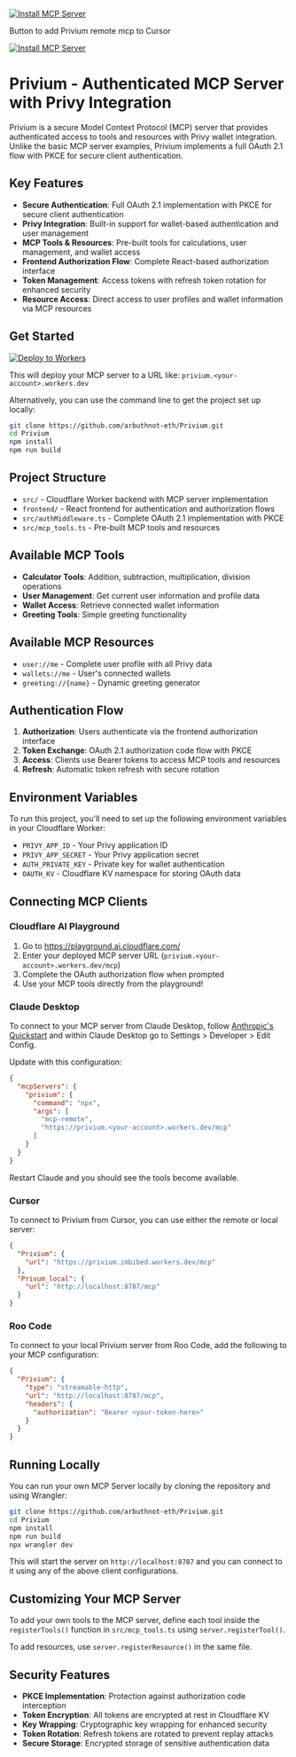 [![Install MCP Server](https://cursor.com/deeplink/mcp-install-dark.svg)](https://cursor.com/install-mcp?name=Privium(local)&config=eyJ1cmwiOiJodHRwOi8vbG9jYWxob3N0Ojg3ODcvbWNwIn0%3D)


Button to add Privium remote mcp to Cursor

[![Install MCP Server](https://cursor.com/deeplink/mcp-install-dark.svg)](https://cursor.com/install-mcp?name=Privium&config=eyJ1cmwiOiJodHRwczovL3ByaXZpdW0uaW1iaWJlZC53b3JrZXJzLmRldi9tY3AifQ==)

# Privium - Authenticated MCP Server with Privy Integration

Privium is a secure Model Context Protocol (MCP) server that provides authenticated access to tools and resources with Privy wallet integration. Unlike the basic MCP server examples, Privium implements a full OAuth 2.1 flow with PKCE for secure client authentication.

## Key Features

- **Secure Authentication**: Full OAuth 2.1 implementation with PKCE for secure client authentication
- **Privy Integration**: Built-in support for wallet-based authentication and user management
- **MCP Tools & Resources**: Pre-built tools for calculations, user management, and wallet access
- **Frontend Authorization Flow**: Complete React-based authorization interface
- **Token Management**: Access tokens with refresh token rotation for enhanced security
- **Resource Access**: Direct access to user profiles and wallet information via MCP resources

## Get Started

[![Deploy to Workers](https://deploy.workers.cloudflare.com/button)](https://deploy.workers.cloudflare.com/?url=https://github.com/arbuthnot-eth/Privium)

This will deploy your MCP server to a URL like: `privium.<your-account>.workers.dev`

Alternatively, you can use the command line to get the project set up locally:
```bash
git clone https://github.com/arbuthnot-eth/Privium.git
cd Privium
npm install
npm run build
```

## Project Structure

- `src/` - Cloudflare Worker backend with MCP server implementation
- `frontend/` - React frontend for authentication and authorization flows
- `src/authMiddleware.ts` - Complete OAuth 2.1 implementation with PKCE
- `src/mcp_tools.ts` - Pre-built MCP tools and resources

## Available MCP Tools

- **Calculator Tools**: Addition, subtraction, multiplication, division operations
- **User Management**: Get current user information and profile data
- **Wallet Access**: Retrieve connected wallet information
- **Greeting Tools**: Simple greeting functionality

## Available MCP Resources

- `user://me` - Complete user profile with all Privy data
- `wallets://me` - User's connected wallets
- `greeting://{name}` - Dynamic greeting generator

## Authentication Flow

1. **Authorization**: Users authenticate via the frontend authorization interface
2. **Token Exchange**: OAuth 2.1 authorization code flow with PKCE
3. **Access**: Clients use Bearer tokens to access MCP tools and resources
4. **Refresh**: Automatic token refresh with secure rotation

## Environment Variables

To run this project, you'll need to set up the following environment variables in your Cloudflare Worker:

- `PRIVY_APP_ID` - Your Privy application ID
- `PRIVY_APP_SECRET` - Your Privy application secret
- `AUTH_PRIVATE_KEY` - Private key for wallet authentication
- `OAUTH_KV` - Cloudflare KV namespace for storing OAuth data

## Connecting MCP Clients

### Cloudflare AI Playground

1. Go to https://playground.ai.cloudflare.com/
2. Enter your deployed MCP server URL (`privium.<your-account>.workers.dev/mcp`)
3. Complete the OAuth authorization flow when prompted
4. Use your MCP tools directly from the playground!

### Claude Desktop

To connect to your MCP server from Claude Desktop, follow [Anthropic's Quickstart](https://modelcontextprotocol.io/quickstart/user) and within Claude Desktop go to Settings > Developer > Edit Config.

Update with this configuration:

```json
{
  "mcpServers": {
    "privium": {
      "command": "npx",
      "args": [
        "mcp-remote",
        "https://privium.<your-account>.workers.dev/mcp"
      ]
    }
  }
}
```

Restart Claude and you should see the tools become available.

### Cursor

To connect to Privium from Cursor, you can use either the remote or local server:

```json
{
  "Privium": {
    "url": "https://privium.imbibed.workers.dev/mcp"
  },
  "Privum_local": {
    "url": "http://localhost:8787/mcp"
  }
}
```

### Roo Code

To connect to your local Privium server from Roo Code, add the following to your MCP configuration:

```json
{
  "Privium": {
    "type": "streamable-http",
    "url": "http://localhost:8787/mcp",
    "headers": {
      "authorization": "Bearer <your-token-here>"
    }
  }
}
```

## Running Locally

You can run your own MCP Server locally by cloning the repository and using Wrangler:

```bash
git clone https://github.com/arbuthnot-eth/Privium.git
cd Privium
npm install
npm run build
npx wrangler dev
```

This will start the server on `http://localhost:8787` and you can connect to it using any of the above client configurations.

## Customizing Your MCP Server

To add your own tools to the MCP server, define each tool inside the `registerTools()` function in `src/mcp_tools.ts` using `server.registerTool()`.

To add resources, use `server.registerResource()` in the same file.

## Security Features

- **PKCE Implementation**: Protection against authorization code interception
- **Token Encryption**: All tokens are encrypted at rest in Cloudflare KV
- **Key Wrapping**: Cryptographic key wrapping for enhanced security
- **Token Rotation**: Refresh tokens are rotated to prevent replay attacks
- **Secure Storage**: Encrypted storage of sensitive authentication data

